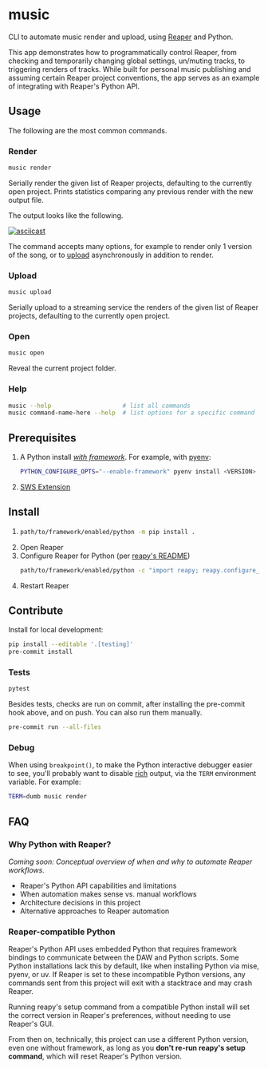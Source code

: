 # music

CLI to automate music render and upload, using [Reaper](https://reaper.fm) and
Python.

This app demonstrates how to programmatically control Reaper, from checking and
temporarily changing global settings, un/muting tracks, to triggering renders of
tracks. While built for personal music publishing and assuming certain Reaper
project conventions, the app serves as an example of integrating with Reaper's
Python API.

## Usage

The following are the most common commands.

### Render

```sh
music render
```

Serially render the given list of Reaper projects, defaulting to the currently
open project. Prints statistics comparing any previous render with the new
output file.

The output looks like the following.

[![asciicast](https://asciinema.org/a/630914.svg)](https://asciinema.org/a/630914)

The command accepts many options, for example to render only 1 version of the
song, or to [upload](#upload) asynchronously in addition to render.

### Upload

```sh
music upload
```

Serially upload to a streaming service the renders of the given list of Reaper
projects, defaulting to the currently open project.

### Open

```sh
music open
```

Reveal the current project folder.

### Help

```sh
music --help                    # list all commands
music command-name-here --help  # list options for a specific command
```

## Prerequisites

1. A Python install [_with framework_](#reaper-compatible-python). For example,
   with [pyenv](https://github.com/pyenv/pyenv):
   ```sh
   PYTHON_CONFIGURE_OPTS="--enable-framework" pyenv install <VERSION>
   ```
1. [SWS Extension](https://www.sws-extension.org/)

## Install

1.  ```sh
    path/to/framework/enabled/python -m pip install .
    ```
1.  Open Reaper
1.  Configure Reaper for Python (per
    [reapy's README](https://github.com/RomeoDespres/reapy/blob/0.10.0/README.md#installation))
    ```sh
    path/to/framework/enabled/python -c "import reapy; reapy.configure_reaper()"
    ```
1.  Restart Reaper

## Contribute

Install for local development:

```sh
pip install --editable '.[testing]'
pre-commit install
```

### Tests

```sh
pytest
```

Besides tests, checks are run on commit, after installing the pre-commit hook
above, and on push. You can also run them manually.

```sh
pre-commit run --all-files
```

### Debug

When using `breakpoint()`, to make the Python interactive debugger easier to
see, you'll probably want to disable [rich](https://github.com/Textualize/rich)
output, via the `TERM` environment variable. For example:

```sh
TERM=dumb music render
```

## FAQ

### Why Python with Reaper?

_Coming soon: Conceptual overview of when and why to automate Reaper workflows._

- Reaper's Python API capabilities and limitations
- When automation makes sense vs. manual workflows
- Architecture decisions in this project
- Alternative approaches to Reaper automation

### Reaper-compatible Python

Reaper's Python API uses embedded Python that requires framework bindings to
communicate between the DAW and Python scripts. Some Python installations lack
this by default, like when installing Python via mise, pyenv, or uv. If Reaper
is set to these incompatible Python versions, any commands sent from this
project will exit with a stacktrace and may crash Reaper.

Running reapy's setup command from a compatible Python install will set the
correct version in Reaper's preferences, without needing to use Reaper's GUI.

From then on, technically, this project can use a different Python version, even
one without framework, as long as you **don't re-run reapy's setup command**,
which will reset Reaper's Python version.
